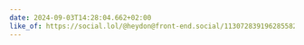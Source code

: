 ```yaml
---
date: 2024-09-03T14:28:04.662+02:00
like_of: https://social.lol/@heydon@front-end.social/113072839196285582
---
```

